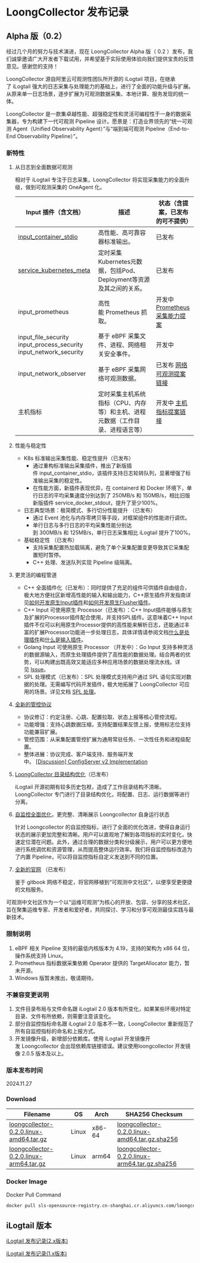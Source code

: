 # LoongCollector 发布记录

## Alpha 版（0.2）

经过几个月的努力与技术演进，现在 LoongCollector Alpha 版（ 0.2 ）发布，我们诚挚邀请广大开发者下载试用，并希望基于实际使用体验向我们提供宝贵的反馈意见。感谢您的支持！

LoongCollector 源自阿里云可观测性团队所开源的 iLogtail 项目，在继承了 iLogtail 强大的日志采集与处理能力的基础上，进行了全面的功能升级与扩展。从原来单一日志场景，逐步扩展为可观测数据采集、本地计算、服务发现的统一体。

LoongCollector 是一款集卓越性能、超强稳定性和灵活可编程性于一身的数据采集器，专为构建下一代可观测 Pipeline 设计。愿景是：打造业界领先的“统一可观测 Agent（Unified Observability Agent）”与“端到端可观测 Pipeline（End-to-End Observability Pipeline）”。

### 新特性

1. 从日志到全面数据可观测

    相对于 iLogtail 专注于日志采集，LoongCollector 将实现采集能力的全面升级，做到可观测采集的 OneAgent 化。

    |  Input 插件（含文档）  |  描述  |  状态（含提案，已发布的可不提供）  |
    | --- | --- | --- |
    |  [input\_container\_stdio](../../plugins/input/native/input-container-stdio.md)  |  高性能、高可靠容器标准输出。  |  已发布  |
    |  [service\_kubernetes\_meta](../../plugins/input/extended/service-kubernetesmeta-v2.md)  |  定时采集Kubernetes元数据，包括Pod、Deployment等资源及其之间的关系。  |  已发布   |
    |  input\_prometheus  |  高性能 Prometheus 抓取。  |  开发中 [Prometheus采集能力提案](https://github.com/alibaba/loongcollector/discussions/1920)  |
    |  input\_file\_security  input\_process\_security  input\_network\_security   |  基于 eBPF 采集文件、进程、网络相关安全事件。  |  开发中  |
    |  input\_network\_observer   |  基于 eBPF 采集网络可观测数据。  |  已发布 [网络可观测提案链接](https://github.com/alibaba/loongcollector/discussions/1919)  |
    |  主机指标  |  定时采集主机系统指标（CPU、内存等）和主机、进程元数据（工作目录、进程语言等）  |  开发中 [主机指标提案链接](https://github.com/alibaba/loongcollector/discussions/1921)  |

2. 性能与稳定性

    * K8s 标准输出采集性能、稳定性提升（已发布）
        * 通过重构标准输出采集插件，推出了新版插件 input\_container\_stdio，该插件支持日志轮转队列，显著增强了标准输出采集的稳定性。
        * 在性能方面，新插件表现优异，在 containerd 和 Docker 环境下，单行日志的平均采集速度分别达到了 250MB/s 和 150MB/s，相比旧版新版插件 service\_docker\_stdout，提升了至少100%。
    * 日志典型场景：极简模式、多行切分性能提升 （已发布）
        * 通过 Event 池化与内存零拷贝等手段，对框架组件的性能进行调优。
        * 单行日志与多行日志的平均采集性能分别达到 300MB/s 和 125MB/s，单行日志采集相比 iLogtail 提升了100%。
    * 基础稳定性 （已发布）
        * 支持采集配置热加载隔离，避免了单个采集配置变更导致其它采集配置短时暂停。
        * C++ 处理、发送队列实现 Pipeline 级隔离。

3. 更灵活的编程管道

    * C++ 全面插件化（已发布）：同时提供了充足的组件可供插件自由组合，极大地方便社区新增高性能的输入和输出能力，C++原生插件开发指南详见[如何开发原生Input插件](../../developer-guide/plugin-development/native-plugins/how-to-write-native-input-plugins.md)和[如何开发原生Flusher插件](../../developer-guide/plugin-development/native-plugins/how-to-write-native-flusher-plugins.md)。
    * C++ Input 可使用原生 Processor（已发布）：C++ Input插件能够与原生及扩展的Processor插件配合使用，并支持SPL插件。这意味着C++ Input插件不仅可以利用原生Processor提供的高性能来解析日志，还能通过丰富的扩展Processor功能进一步处理日志，具体详情请参阅文档[什么是处理插件](../../plugins/processor/processors.md)和[什么是输入插件](../../plugins/input/inputs.md)。
    * Golang Input 可使用原生 Processor （开发中）：Go Input 支持多种灵活的数据源输入，而原生处理插件提供了高性能的数据处理。结合两者的优势，可以构建出既高效又能适应多种应用场景的数据处理流水线。详见 [Issue](https://github.com/alibaba/loongcollector/issues/1917)。
    * SPL 处理模式（已发布）：SPL 处理模式支持用户通过 SPL 语句实现对数据的处理。无需编写代码开发插件，极大地拓展了 LoongCollector 可应用的场景。详见文档 [SPL 处理](../../plugins/processor/spl/processor-spl-native.md)。

4. [全新的管控协议](https://github.com/alibaba/loongcollector/blob/main/config_server/protocol/v2/README.md)

    * 协议修订：约定注册、心跳、配置拉取、状态上报等核心管控流程。
    * 功能增强：支持心跳数据压缩，支持配置结果反馈上报，使用标志位支持功能兼容扩展。
    * 管控范围：从采集配置管控扩展为通用常驻任务、一次性任务和进程级配置。
    * 整体进展：协议完成、客户端支持、服务端开发中。 [\[Discussion\] ConfigServer v2 Implementation](https://github.com/alibaba/loongcollector/discussions/1916)

5. [LoongCollector 目录结构优化](../loongcollector-dir.md)（已发布）

    iLogtail 开源初期有较多历史包袱，造成了工作目录结构不清晰。LoongCollector 专门进行了目录结构优化，将配置、日志、运行数据等进行分离。

6. [自监控全面优化](https://github.com/alibaba/loongcollector/discussions/1928)，更完整、清晰展示 Loongcollector 自身运行状态

    针对 Loongcollector 的自监控指标，进行了全面的优化改进，使得自身运行状态的展示更加完整和清晰。用户可以直观地了解到各项指标的实时变化，快速定位潜在问题。此外，通过合理的数据分类和分级展示，用户可以更方便地进行系统调优和资源管理，从而提高整体运行效率。我们将自监控指标改造为了内置 Pipeline，可以将自监控指标自定义发送到不同的位置。

7. [全新的官网](https://open.observability.cn/project/loongcollector/about/#_top) （已发布）

    鉴于 gitbook 网络不稳定，将官网移植到“可观测中文社区”，以便享受更便捷的文档服务。

可观测中文社区作为一个以“运维可观测”为核心的开放、包容、分享的技术社区，旨在聚集运维专家、开发者和爱好者，共同探讨、学习和分享可观测最佳实践与最新技术。

### 限制说明

1. eBPF 相关 Pipeline 支持的最低内核版本为 4.19，支持的架构为 x86 64 位，操作系统支持 Linux。
2. Prometheus 指标数据采集依赖 Operator 提供的 TargetAllocator 能力，暂未开源。
3. Windows 版暂未推出，敬请期待。

### 不兼容变更说明

1. 文件目录布局与文件命名跟 iLogtail 2.0 版本有所变化，如果某些环境对特定目录、文件有所依赖，则需要注意该变化。
2. 部分自监控指标命名跟 iLogtail 2.0 版本不一致，LoongCollector 重新规范了所有自监控指标的命名和上报方式。
3. 开发镜像升级，新增部分依赖库。使用 iLogtail 开发镜像开发 Loongcollector 会出现依赖库链接错误。建议使用loongcollector 开发镜像 2.0.5 版本及以上。

### 版本发布时间

2024.11.27

### Download

| **Filename** | **OS** | **Arch** | **SHA256 Checksum** |
|  ----  | ----  | ----  | ----  |
|[loongcollector-0.2.0.linux-amd64.tar.gz](https://loongcollector-community-edition.oss-cn-shanghai.aliyuncs.com/0.2.0/loongcollector-0.2.0.linux-amd64.tar.gz)|Linux|x86-64|[loongcollector-0.2.0.linux-amd64.tar.gz.sha256](https://loongcollector-community-edition.oss-cn-shanghai.aliyuncs.com/0.2.0/loongcollector-0.2.0.linux-amd64.tar.gz.sha256)|
|[loongcollector-0.2.0.linux-arm64.tar.gz](https://loongcollector-community-edition.oss-cn-shanghai.aliyuncs.com/0.2.0/loongcollector-0.2.0.linux-arm64.tar.gz)|Linux|arm64|[loongcollector-0.2.0.linux-arm64.tar.gz.sha256](https://loongcollector-community-edition.oss-cn-shanghai.aliyuncs.com/0.2.0/loongcollector-0.2.0.linux-arm64.tar.gz.sha256)|

### Docker Image

Docker Pull Command

``` bash
docker pull sls-opensource-registry.cn-shanghai.cr.aliyuncs.com/loongcollector-community-edition/loongcollector:0.2.0
```

## iLogtail 版本

[iLogtail 发布记录(2.x版本)](release-notes-ilogtail-2x.md)

[iLogtail 发布记录(1.x版本)](release-notes-ilogtail-1x.md)
